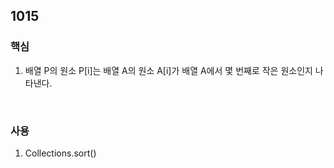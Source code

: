 ## 1015

### 핵심
1. 배열 P의 원소 P[i]는 배열 A의 원소 A[i]가 배열 A에서 몇 번째로 작은 원소인지 나타낸다.
<br/>

### 사용
1. Collections.sort()
